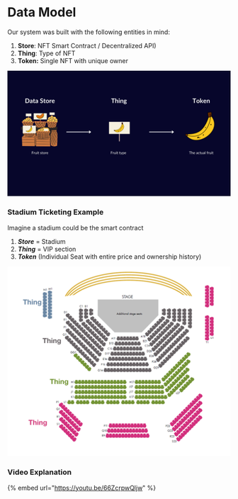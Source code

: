 # Data Model

Our system was built with the following entities in mind:

1. **Store**: NFT Smart Contract / Decentralized API)
2. **Thing**: Type of NFT
3. **Token:** Single NFT with unique owner

![Store => Thing => Token](<../../../.gitbook/assets/image (2).png>)

### Stadium Ticketing Example

Imagine a stadium could be the smart contract

1. _**Store**_ = Stadium
2. _**Thing**_ = VIP section
3. _**Token**_ (Individual Seat with entire price and ownership history)



![](<../../../.gitbook/assets/Screen Shot 2021-06-08 at 3.17.33 PM.png>)

### Video Explanation

{% embed url="https://youtu.be/66ZcrpwQljw" %}
